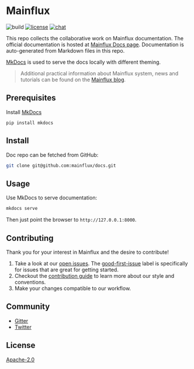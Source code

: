 # Mainflux

![build][build]
[![license][license]](LICENSE)
[![chat][gitter-badge]][gitter]

This repo collects the collaborative work on Mainflux documentation.
The official documentation is hosted at [Mainflux Docs page][docs].
Documentation is auto-generated from Markdown files in this repo.

[MkDocs](https://www.mkdocs.org/) is used to serve the docs locally with different theming.

> Additional practical information about Mainflux system, news and tutorials can be found on the [Mainflux blog][blog].

## Prerequisites

Install [MkDocs](https://www.mkdocs.org/#installation)
```
pip install mkdocs
```

## Install

Doc repo can be fetched from GitHub:

```bash
git clone git@github.com:mainflux/docs.git
```

## Usage

Use MkDocs to serve documentation:

```bash
mkdocs serve
```

Then just point the browser to `http://127.0.0.1:8000`.

## Contributing

Thank you for your interest in Mainflux and the desire to contribute!

1. Take a look at our [open issues](https://github.com/mainflux/docs/issues). The [good-first-issue](https://github.com/mainflux/docs/labels/good-first-issue) label is specifically for issues that are great for getting started.
2. Checkout the [contribution guide](CONTRIBUTING.md) to learn more about our style and conventions.
3. Make your changes compatible to our workflow.

## Community

- [Gitter][gitter]
- [Twitter][twitter]

## License

[Apache-2.0](LICENSE)

[gitter]: https://gitter.im/mainflux/mainflux?utm_source=badge&utm_medium=badge&utm_campaign=pr-badge&utm_content=badge
[gitter-badge]: https://badges.gitter.im/Join%20Chat.svg
[license]: https://img.shields.io/badge/license-Apache%20v2.0-blue.svg
[blog]: https://medium.com/mainflux-iot-platform
[twitter]: https://twitter.com/mainflux
[docs]: https://docs.mainflux.io
[build]: https://github.com/mainflux/docs/actions/workflows/main.yaml/badge.svg

